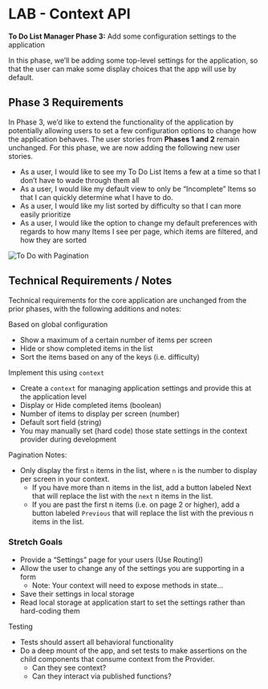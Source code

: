 # LAB - Context API

**To Do List Manager Phase 3:** Add some configuration settings to the application

In this phase, we’ll be adding some top-level settings for the application, so that the user can make some display choices that the app will use by default.

## Phase 3 Requirements

In Phase 3, we’d like to extend the functionality of the application by potentially allowing users to set a few configuration options to change how the application behaves. The user stories from **Phases 1 and 2** remain unchanged. For this phase, we are now adding the following new user stories.

- As a user, I would like to see my To Do List Items a few at a time so that I don’t have to wade through them all
- As a user, I would like my default view to only be “Incomplete” Items so that I can quickly determine what I have to do.
- As a user, I would like my list sorted by difficulty so that I can more easily prioritize
- As a user, I would like the option to change my default preferences with regards to how many Items I see per page, which items are filtered, and how they are sorted

![To Do with Pagination](https://codefellows.github.io/code-401-javascript-guide/curriculum/class-33/lab/todo.png)

## Technical Requirements / Notes

Technical requirements for the core application are unchanged from the prior phases, with the following additions and notes:

Based on global configuration

- Show a maximum of a certain number of items per screen
- Hide or show completed items in the list
- Sort the items based on any of the keys (i.e. difficulty)

Implement this using ```context```

- Create a ```context``` for managing application settings and provide this at the application level
- Display or Hide completed items (boolean)
- Number of items to display per screen (number)
- Default sort field (string)
- You may manually set (hard code) those state settings in the context provider during development

Pagination Notes:

- Only display the first ```n``` items in the list, where ```n``` is the number to display per screen in your context.
  - If you have more than n items in the list, add a button labeled Next that will replace the list with the ```next``` n items in the list.
  - If you are past the first n items (i.e. on page 2 or higher), add a button labeled ```Previous``` that will replace the list with the previous n items in the list.

### Stretch Goals

- Provide a “Settings” page for your users (Use Routing!)
- Allow the user to change any of the settings you are supporting in a form
  - Note: Your context will need to expose methods in state…
- Save their settings in local storage
- Read local storage at application start to set the settings rather than hard-coding them

Testing

- Tests should assert all behavioral functionality
- Do a deep mount of the app, and set tests to make assertions on the child components that consume context from the Provider.
  - Can they see context?
  - Can they interact via published functions?
